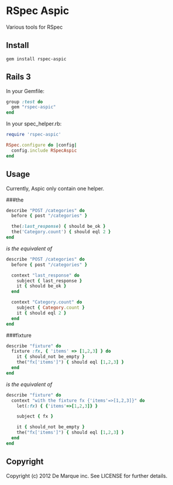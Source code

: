 RSpec Aspic
===============

Various tools for RSpec

Install
-------

```
gem install rspec-aspic
```

Rails 3
-------

In your Gemfile:

```ruby
group :test do
  gem "rspec-aspic"
end
```

In your spec_helper.rb:

```ruby
require 'rspec-aspic'

RSpec.configure do |config|
  config.include RSpecAspic
end
```

Usage
-----

Currently, Aspic only contain one helper.

###the

```ruby
describe "POST /categories" do
  before { post "/categories" }

  the(:last_response) { should be_ok }
  the('Category.count') { should eql 2 }
end
```

*is the equivalent of*

```ruby
describe "POST /categories" do
  before { post "/categories" }

  context "last_response" do
    subject { last_response }
    it { should be_ok }
  end

  context "Category.count" do
    subject { Category.count }
    it { should eql 2 }
  end
end
```

###fixture

```ruby
describe "fixture" do
  fixture :fx, { 'items' => [1,2,3] } do
    it { should_not be_empty }
    the("fx['items']") { should eql [1,2,3] }
  end
end
```

*is the equivalent of*

```ruby
describe "fixture" do
  context "with the fixture fx {'items'=>[1,2,3]}" do
    let(:fx) { {'items'=>[1,2,3]} }

    subject { fx }

    it { should_not be_empty }
    the("fx['items']") { should eql [1,2,3] }
  end
end
```

Copyright
---------

Copyright (c) 2012 De Marque inc. See LICENSE for further details.
